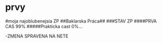 ﻿# prvy
#moja najoblubenejsia ZP
##Baklarska Práca##
###STAV ZP
####PRVA CAS 99%
#####Prakticka cast 0%...

-ZMENA SPRAVENA NA NETE
